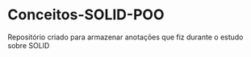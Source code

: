 # Conceitos-SOLID-POO
Repositório criado para armazenar anotações que fiz durante o estudo sobre SOLID
